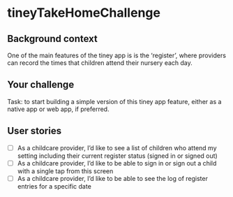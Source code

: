 # tineyTakeHomeChallenge

## Background context
One of the main features of the tiney app is is the ‘register’, where providers can record the times that children attend their nursery each day. 

## Your challenge
Task: to start building a simple version of this tiney app feature, either as a native app or web app, if preferred.

## User stories 
- [ ] As a childcare provider, I’d like to see a list of children who attend my setting including their current register status (signed in or signed out)
- [ ] As a childcare provider, I’d like to be able to sign in or sign out a child with a single tap from this screen
- [ ] As a childcare provider, I’d like to be able to see the log of register entries for a specific date
